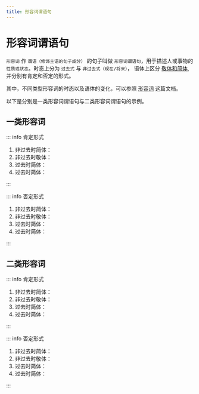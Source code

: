 ```yaml
---
title: 形容词谓语句
---
```


# 形容词谓语句

`形容词` 作 `谓语（修饰主语的句子成分）` 的句子叫做 `形容词谓语句`，用于描述人或事物的 `性质或状态`。时态上分为 `过去式` 与 `非过去式（现在/将来）`， 语体上区分 <u>[敬体和简体](./1-4-2.md)</u>, 并分别有肯定和否定的形式。

<grammer-content sentence="形容词谓语句的接续形式为：**主语 + 形容词(谓语)**" />

其中，不同类型形容词的时态以及语体的变化，可以参照 <u>[形容词](../adjective.md)</u> 这篇文档。

以下是分别是一类形容词谓语句与二类形容词谓语句的示例。

## 一类形容词

<grammer-content sentence="以 <u>[昨日/きのう]のテストは**[難/むずか]しい**です。</u> 为例：" />

::: info 肯定形式

1. 非过去时简体：<grammer-content sentence="[昨日/きのう]のテストは**[難/むずか]しい**。" />
2. 非过去时敬体：<grammer-content sentence="[昨日/きのう]のテストは**[難/むずか]しいです**。" />
3. 过去时简体：<grammer-content sentence="[昨日/きのう]のテストは**[難/むずか]しかった**。" />
4. 过去时简体：<grammer-content sentence="[昨日/きのう]のテストは**[難/むずか]しかったです**。" />

:::

::: info 否定形式

1. 非过去时简体：<grammer-content sentence="[昨日/きのう]のテストは**[難/むずか]しくない**。" />
2. 非过去时敬体：<grammer-content sentence="[昨日/きのう]のテストは**[難/むずか]しくないです**。" />
3. 过去时简体：<grammer-content sentence="[昨日/きのう]のテストは**[難/むずか]しくなかった**。" />
4. 过去时简体：<grammer-content sentence="[昨日/きのう]のテストは**[難/むずか]しくなかったです**。" />

:::

## 二类形容词

<grammer-content sentence="以 <u>[昨日/きのう]のテストは**[簡単/かんたん]**です。</u> 为例：" />

::: info 肯定形式

1. 非过去时简体：<grammer-content sentence="[昨日/きのう]のテストは**[簡単/かんたん]だ**。" />
2. 非过去时敬体：<grammer-content sentence="[昨日/きのう]のテストは**[簡単/かんたん]です**。" />
3. 过去时简体：<grammer-content sentence="[昨日/きのう]のテストは**[簡単/かんたん]だった**。" />
4. 过去时简体：<grammer-content sentence="[昨日/きのう]のテストは**[簡単/かんたん]でした**。" />

:::

::: info 否定形式

1. 非过去时简体：<grammer-content sentence="[昨日/きのう]のテストは**[簡単/かんたん]ではない**。" />
2. 非过去时敬体：<grammer-content sentence="[昨日/きのう]のテストは**[簡単/かんたん]ではないです**。" />
3. 过去时简体：<grammer-content sentence="[昨日/きのう]のテストは**[簡単/かんたん]ではなかった**。" />
4. 过去时简体：<grammer-content sentence="[昨日/きのう]のテストは**[簡単/かんたん]ではなかったです**。" />

:::
